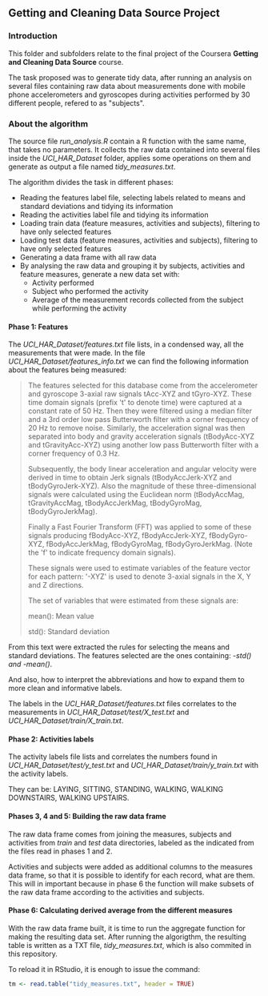 ## Getting and Cleaning Data Source Project

### Introduction

This folder and subfolders relate to the final project of the Coursera **Getting and Cleaning Data Source** course. 

The task proposed was to generate tidy data, after running an analysis on several files containing raw data about measurements
done with mobile phone accelerometers and gyroscopes during activities performed by 30 different people, 
refered to as "subjects". 

### About the algorithm

The source file *run_analysis.R* contain a R function with the same name, that takes no parameters. It collects the raw data 
contained into several files inside the *UCI_HAR_Dataset* folder, applies some operations on them and generate as output a file
named *tidy_measures.txt*. 

The algorithm divides the task in different phases: 
  - Reading the features label file, selecting labels related to means and standard deviations and tidying its information
  - Reading the activities label file and tidying its information
  - Loading train data (feature measures, activities and subjects), filtering to have only selected features
  - Loading test data (feature measures, activities and subjects), filtering to have only selected features
  - Generating a data frame with all raw data
  - By analysing the raw data and grouping it by subjects, activities and feature measures, generate a new data set with: 
    - Activity performed
    - Subject who performed the activity
    - Average of the measurement records collected from the subject while performing the activity
    
#### Phase 1: Features

The *UCI_HAR_Dataset/features.txt* file lists, in a condensed way, all the measurements that were made. 
In the file *UCI_HAR_Dataset/features_info.txt* we can find the following information about the features being measured: 

> The features selected for this database come from the accelerometer and gyroscope 3-axial raw signals tAcc-XYZ and tGyro-XYZ. 
> These time domain signals (prefix 't' to denote time) were captured at a constant rate of 50 Hz. Then they were filtered using
> a median filter and a 3rd order low pass Butterworth filter with a corner frequency of 20 Hz to remove noise. Similarly, the 
> acceleration signal was then separated into body and gravity acceleration signals (tBodyAcc-XYZ and tGravityAcc-XYZ) using 
> another low pass Butterworth filter with a corner frequency of 0.3 Hz. 
> 
> Subsequently, the body linear acceleration and angular velocity were derived in time to obtain Jerk signals (tBodyAccJerk-XYZ
> and tBodyGyroJerk-XYZ). Also the magnitude of these three-dimensional signals were calculated using the Euclidean norm 
> (tBodyAccMag, tGravityAccMag, tBodyAccJerkMag, tBodyGyroMag, tBodyGyroJerkMag). 
> 
> Finally a Fast Fourier Transform (FFT) was applied to some of these signals producing fBodyAcc-XYZ, fBodyAccJerk-XYZ, 
> fBodyGyro-XYZ, fBodyAccJerkMag, fBodyGyroMag, fBodyGyroJerkMag. (Note the 'f' to indicate frequency domain signals). 
> 
> These signals were used to estimate variables of the feature vector for each pattern: 
> '-XYZ' is used to denote 3-axial signals in the X, Y and Z directions.
> 
> The set of variables that were estimated from these signals are: 
>
> mean(): Mean value
>
> std(): Standard deviation

From this text were extracted the rules for selecting the means and standard deviations. 
The features selected are the ones containing: *-std() and -mean()*. 

And also, how to interpret the abbreviations and how to expand them to more clean and informative labels. 

The labels in the *UCI_HAR_Dataset/features.txt* files correlates to the measurements in 
*UCI_HAR_Dataset/test/X_test.txt* and *UCI_HAR_Dataset/train/X_train.txt*. 

#### Phase 2: Activities labels

The activity labels file lists and correlates the numbers found in *UCI_HAR_Dataset/test/y_test.txt* and
*UCI_HAR_Dataset/train/y_train.txt* with the activity labels. 

They can be: LAYING, SITTING, STANDING, WALKING, WALKING DOWNSTAIRS, WALKING UPSTAIRS. 

#### Phases 3, 4 and 5: Building the raw data frame

The raw data frame comes from joining the measures, subjects and activities from *train* and *test* data directories, labeled 
as the indicated from the files read in phases 1 and 2. 

Activities and subjects were added as additional columns to the measures data frame, so that it is possible to identify for each
record, what are them. This will in important because in phase 6 the function will make subsets of the raw data frame according
to the activities and subjects. 

#### Phase 6: Calculating derived average from the different measures

With the raw data frame built, it is time to run the aggregate function for making the resulting data set. 
After running the algorigthm, the resulting table is written as a TXT file, *tidy_measures.txt*, which is also commited in this repository. 

To reload it in RStudio, it is enough to issue the command: 

```r
tm <- read.table("tidy_measures.txt", header = TRUE)
```


